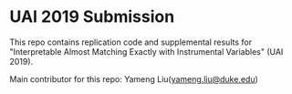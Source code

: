 # UAI 2019 Submission
This repo contains replication code and supplemental results for "Interpretable Almost Matching Exactly with Instrumental Variables" (UAI 2019). 

Main contributor for this repo:
Yameng Liu(yameng.liu@duke.edu)


